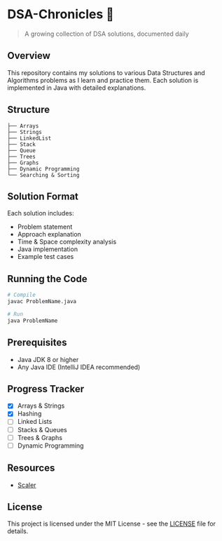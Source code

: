 # DSA-Chronicles 🚀
> A growing collection of DSA solutions, documented daily

## Overview
This repository contains my solutions to various Data Structures and Algorithms problems as I learn and practice them. Each solution is implemented in Java with detailed explanations.

## Structure
```
├── Arrays
├── Strings
├── LinkedList
├── Stack
├── Queue
├── Trees
├── Graphs
├── Dynamic Programming
└── Searching & Sorting
```

## Solution Format
Each solution includes:
- Problem statement
- Approach explanation
- Time & Space complexity analysis
- Java implementation
- Example test cases

## Running the Code
```bash
# Compile
javac ProblemName.java

# Run
java ProblemName
```

## Prerequisites
- Java JDK 8 or higher
- Any Java IDE (IntelliJ IDEA recommended)

## Progress Tracker
- [x] Arrays & Strings
- [x] Hashing
- [ ] Linked Lists
- [ ] Stacks & Queues
- [ ] Trees & Graphs
- [ ] Dynamic Programming

## Resources
- [Scaler](https://www.scaler.com/)

## License
This project is licensed under the MIT License - see the [LICENSE](LICENSE) file for details.